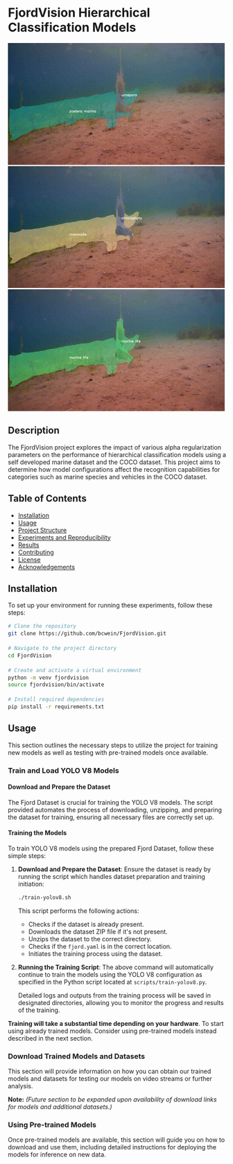 # FjordVision Hierarchical Classification Models

![Species GIF](demo/output-species.gif)
![Species GIF](demo/output-class.gif)
![Species GIF](demo/output-binary.gif)

## Description
The FjordVision project explores the impact of various alpha regularization parameters on the performance of hierarchical classification models using a self developed marine dataset and the COCO dataset. This project aims to determine how model configurations affect the recognition capabilities for categories such as marine species and vehicles in the COCO dataset.

## Table of Contents
- [Installation](#installation)
- [Usage](#usage)
- [Project Structure](#project-structure)
- [Experiments and Reproducibility](#experiments-and-reproducibility)
- [Results](#results)
- [Contributing](#contributing)
- [License](#license)
- [Acknowledgements](#acknowledgements)

## Installation
To set up your environment for running these experiments, follow these steps:
```bash
# Clone the repository
git clone https://github.com/bcwein/FjordVision.git

# Navigate to the project directory
cd FjordVision

# Create and activate a virtual environment
python -m venv fjordvision
source fjordvision/bin/activate

# Install required dependencies
pip install -r requirements.txt
```

## Usage

This section outlines the necessary steps to utilize the project for training new models as well as testing with pre-trained models once available.

### Train and Load YOLO V8 Models

#### Download and Prepare the Dataset

The Fjord Dataset is crucial for training the YOLO V8 models. The script provided automates the process of downloading, unzipping, and preparing the dataset for training, ensuring all necessary files are correctly set up.

#### Training the Models

To train YOLO V8 models using the prepared Fjord Dataset, follow these simple steps:

1. **Download and Prepare the Dataset**: Ensure the dataset is ready by running the script which handles dataset preparation and training initiation:

    ```bash
    ./train-yolov8.sh
    ```

    This script performs the following actions:
    - Checks if the dataset is already present.
    - Downloads the dataset ZIP file if it's not present.
    - Unzips the dataset to the correct directory.
    - Checks if the `fjord.yaml` is in the correct location.
    - Initiates the training process using the dataset.

2. **Running the Training Script**: The above command will automatically continue to train the models using the YOLO V8 configuration as specified in the Python script located at `scripts/train-yolov8.py`.

    Detailed logs and outputs from the training process will be saved in designated directories, allowing you to monitor the progress and results of the training.

**Training will take a substantial time depending on your hardware**. To start using already trained models. Consider using pre-trained models instead described in the next section.

### Download Trained Models and Datasets

This section will provide information on how you can obtain our trained models and datasets for testing our models on video streams or further analysis.

**Note:** *(Future section to be expanded upon availability of download links for models and additional datasets.)*

### Using Pre-trained Models

Once pre-trained models are available, this section will guide you on how to download and use them, including detailed instructions for deploying the models for inference on new data.

